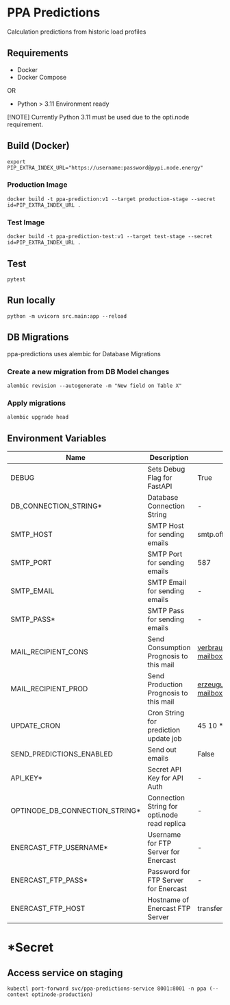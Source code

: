 # PPA Predictions

Calculation predictions from historic load profiles

## Requirements

- Docker
- Docker Compose

OR

- Python > 3.11 Environment ready

[!NOTE]
Currently Python 3.11 must be used due to the opti.node requirement.

## Build (Docker)

```export PIP_EXTRA_INDEX_URL="https://username:password@pypi.node.energy"```

### Production Image

```docker build -t ppa-prediction:v1 --target production-stage --secret id=PIP_EXTRA_INDEX_URL .```

### Test Image

```docker build -t ppa-prediction-test:v1 --target test-stage --secret id=PIP_EXTRA_INDEX_URL .```


## Test

```pytest```

## Run locally

```python -m uvicorn src.main:app --reload```

## DB Migrations

ppa-predictions uses alembic for Database Migrations

### Create a new migration from DB Model changes

```alembic revision --autogenerate -m "New field on Table X"```

### Apply migrations

```alembic upgrade head```

## Environment Variables

| Name                           | Description                                   | Default                                     | Example                          |
|--------------------------------|-----------------------------------------------|---------------------------------------------|----------------------------------|
| DEBUG                          | Sets Debug Flag for FastAPI                   | True                                        |                                  |
| DB_CONNECTION_STRING*          | Database Connection String                    | -                                           | postgres://user:pw@host:port/db  |
| SMTP_HOST                      | SMTP Host for sending emails                  | smtp.office365.com                          |                                  |
| SMTP_PORT                      | SMTP Port for sending emails                  | 587                                         |                                  |
| SMTP_EMAIL                     | SMTP Email for sending emails                 | -                                           |                                  |
| SMTP_PASS*                     | SMTP Pass for sending emails                  | -                                           |                                  |
| MAIL_RECIPIENT_CONS            | Send Consumption Prognosis to this mail       | verbrauchsprognosen@ppa-mailbox.node.energy |                                  |
| MAIL_RECIPIENT_PROD            | Send Production Prognosis to this mail        | erzeugungsprognosen@ppa-mailbox.node.energy |                                  |
| UPDATE_CRON                    | Cron String for prediction update job         | 45 10 * * *                                 |                                  |
| SEND_PREDICTIONS_ENABLED       | Send out emails                               | False                                       |                                  |
| API_KEY*                       | Secret API Key for API Auth                   | -                                           | topsecret                        |
| OPTINODE_DB_CONNECTION_STRING* | Connection String for opti.node read replica  | -                                           | postgres://user:pw@host:port/db  |
| ENERCAST_FTP_USERNAME*         | Username for FTP Server for Enercast          | -                                           |                                  |
| ENERCAST_FTP_PASS*             | Password for FTP Server for Enercast          | -                                           |                                  |
| ENERCAST_FTP_HOST              | Hostname of Enercast FTP Server               | transfer.enercast.de                        |                                  |
*Secret
=======
## Access service on staging

```kubectl port-forward svc/ppa-predictions-service 8001:8001 -n ppa (--context optinode-production)```
